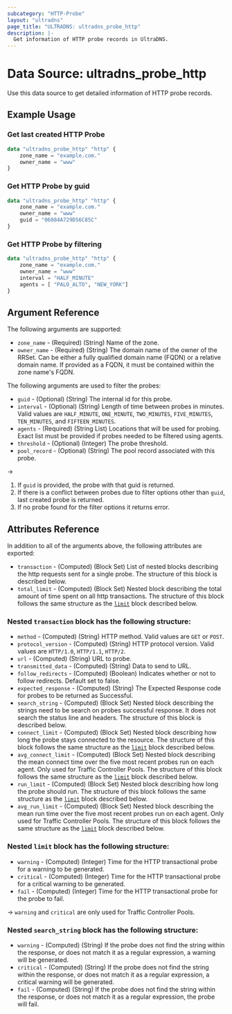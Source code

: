 ```yaml
---
subcategory: "HTTP-Probe"
layout: "ultradns"
page_title: "ULTRADNS: ultradns_probe_http"
description: |-
  Get information of HTTP probe records in UltraDNS.
---
```


# Data Source: ultradns_probe_http

Use this data source to get detailed information of HTTP probe records.

## Example Usage

### Get last created HTTP Probe

```terraform
data "ultradns_probe_http" "http" {
    zone_name = "example.com."
    owner_name = "www"
}
```

### Get HTTP Probe by guid

```terraform
data "ultradns_probe_http" "http" {
    zone_name = "example.com."
    owner_name = "www"
    guid = "06084A729D56C85C"
}
```

### Get HTTP Probe by filtering

```terraform
data "ultradns_probe_http" "http" {
    zone_name = "example.com."
    owner_name = "www"
    interval = "HALF_MINUTE"
	agents = [ "PALO_ALTO", "NEW_YORK"]
}
```

## Argument Reference

The following arguments are supported:

* `zone_name` - (Required) (String) Name of the zone.
* `owner_name` - (Required) (String) The domain name of the owner of the RRSet. Can be either a fully qualified domain name (FQDN) or a relative domain name. If provided as a FQDN, it must be contained within the zone name's FQDN.

The following arguments are used to filter the probes:

* `guid` - (Optional) (String) The internal id for this probe.
* `interval` - (Optional) (String) Length of time between probes in minutes. Valid values are `HALF_MINUTE`, `ONE_MINUTE`, `TWO_MINUTES`, `FIVE_MINUTES`, `TEN_MINUTES`, and `FIFTEEN_MINUTES`.
* `agents` - (Required) (String List) Locations that will be used for probing. Exact list must be provided if probes needed to be filtered using agents.
* `threshold` - (Optional) (Integer) The probe threshold.
* `pool_record` - (Optional) (String) The pool record associated with this probe.

->
1) If `guid` is provided, the probe with that guid is returned.</br>
2) If there is a conflict between probes due to filter options other than `guid`, last created probe is returned.</br>
3) If no probe found for the filter options it returns error.  

## Attributes Reference

In addition to all of the arguments above, the following attributes are exported:

* `transaction` - (Computed) (Block Set) List of nested blocks describing the http requests sent for a single probe. The structure of this block is described below.
* `total_limit` - (Computed) (Block Set) Nested block describing the total amount of time spent on all http transactions. The structure of this block follows the same structure as the <a href="#nested-limit-block-has-the-following-structure">`limit`</a> block described below.

### Nested `transaction` block has the following structure:

* `method` - (Computed) (String) HTTP method. Valid values are `GET` or `POST`.
* `protocol_version` - (Computed) (String) HTTP protocol version. Valid values are `HTTP/1.0`, `HTTP/1.1`, `HTTP/2`.
* `url` - (Computed) (String) URL to probe.
* `transmitted_data` - (Computed) (String) Data to send to URL.
* `follow_redirects` - (Computed) (Boolean) Indicates whether or not to follow redirects. Default set to false.
* `expected_response` - (Computed) (String) The Expected Response code for probes to be returned as Successful.
* `search_string` - (Computed) (Block Set) Nested block describing the strings need to be search on probes successful response. It does not search the status line and headers. The structure of this block is described below.
* `connect_limit` - (Computed) (Block Set) Nested block describing how long the probe stays connected to the resource. The structure of this block follows the same structure as the <a href="#nested-limit-block-has-the-following-structure">`limit`</a> block described below.
* `avg_connect_limit` - (Computed) (Block Set) Nested block describing the mean connect time over the five most recent probes run on each agent. Only used for Traffic Controller Pools. The structure of this block follows the same structure as the <a href="#nested-limit-block-has-the-following-structure">`limit`</a> block described below.
* `run_limit` - (Computed) (Block Set) Nested block describing how long the probe should run. The structure of this block follows the same structure as the <a href="#nested-limit-block-has-the-following-structure">`limit`</a> block described below.
* `avg_run_limit` - (Computed) (Block Set) Nested block describing the mean run time over the five most recent probes run on each agent. Only used for Traffic Controller Pools. The structure of this block follows the same structure as the <a href="#nested-limit-block-has-the-following-structure">`limit`</a> block described below.

### Nested `limit` block has the following structure:

* `warning` - (Computed) (Integer) Time for the HTTP transactional probe for a warning to be generated.
* `critical` - (Computed) (Integer)  Time for the HTTP transactional probe for a critical warning to be generated.
* `fail` - (Computed) (Integer)  Time for the HTTP transactional probe for the probe to fail.

-> `warning` and `critical` are only used for Traffic Controller Pools.

### Nested `search_string` block has the following structure:

* `warning` - (Computed) (String) If the probe does not find the string within the response, or does not match it as a regular expression, a warning will be generated. 
* `critical` - (Computed) (String) If the probe does not find the string within the response, or does not match it as a regular expression, a critical warning will be generated.
* `fail` - (Computed) (String) If the probe does not find the string within the response, or does not match it as a regular expression, the probe will fail.

